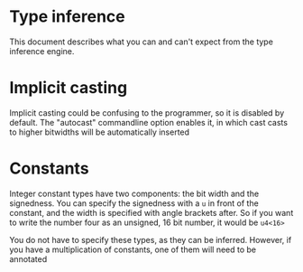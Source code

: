 # Type inference

This document describes what you can and can't expect from the type inference
engine.

# Implicit casting
Implicit casting could be confusing to the programmer, so it is disabled by
default. The "autocast" commandline option enables it, in which cast casts
to higher bitwidths will be automatically inserted

# Constants

Integer constant types have two components: the bit width and the
signedness. You can specify the signedness with a `u` in front of the constant,
and the width is specified with angle brackets after. So if you want to write
the number four as an unsigned, 16 bit number, it would be `u4<16>`

You do not have to specify these types, as they can be inferred. However, if you
have a multiplication of constants, one of them will need to be annotated
